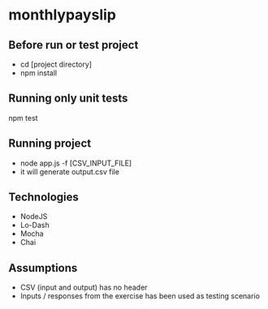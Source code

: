 # monthlypayslip

## Before run or test project
- cd [project directory]
- npm install

## Running only unit tests
npm test

## Running project
- node app.js -f [CSV_INPUT_FILE]
- it will generate output.csv file
## Technologies
- NodeJS
- Lo-Dash
- Mocha
- Chai

## Assumptions
- CSV (input and output) has no header
- Inputs / responses from the exercise has been used as testing scenario
